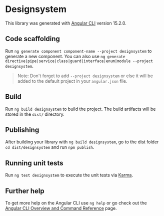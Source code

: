 # Designsystem

This library was generated with [Angular CLI](https://github.com/angular/angular-cli) version 15.2.0.

## Code scaffolding

Run `ng generate component component-name --project designsystem` to generate a new component. You can also use `ng generate directive|pipe|service|class|guard|interface|enum|module --project designsystem`.
> Note: Don't forget to add `--project designsystem` or else it will be added to the default project in your `angular.json` file. 

## Build

Run `ng build designsystem` to build the project. The build artifacts will be stored in the `dist/` directory.

## Publishing

After building your library with `ng build designsystem`, go to the dist folder `cd dist/designsystem` and run `npm publish`.

## Running unit tests

Run `ng test designsystem` to execute the unit tests via [Karma](https://karma-runner.github.io).

## Further help

To get more help on the Angular CLI use `ng help` or go check out the [Angular CLI Overview and Command Reference](https://angular.io/cli) page.
